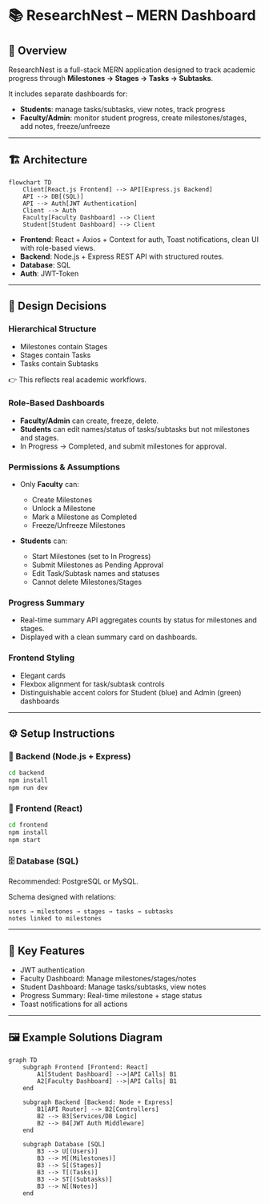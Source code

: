 # 📚 ResearchNest – MERN Dashboard

## 🚀 Overview

ResearchNest is a full-stack MERN application designed to track academic progress through **Milestones → Stages → Tasks → Subtasks**.

It includes separate dashboards for:

- **Students**: manage tasks/subtasks, view notes, track progress  
- **Faculty/Admin**: monitor student progress, create milestones/stages, add notes, freeze/unfreeze  

---

## 🏗️ Architecture

```mermaid
flowchart TD
    Client[React.js Frontend] --> API[Express.js Backend]
    API --> DB[(SQL)]
    API --> Auth[JWT Authentication]
    Client --> Auth
    Faculty[Faculty Dashboard] --> Client
    Student[Student Dashboard] --> Client
```

- **Frontend**: React + Axios + Context for auth, Toast notifications, clean UI with role-based views.  
- **Backend**: Node.js + Express REST API with structured routes.  
- **Database**: SQL  
- **Auth**: JWT-Token  

---

## 🧠 Design Decisions

### Hierarchical Structure

- Milestones contain Stages  
- Stages contain Tasks  
- Tasks contain Subtasks  

👉 This reflects real academic workflows.

### Role-Based Dashboards

- **Faculty/Admin** can create, freeze, delete.  
- **Students** can edit names/status of tasks/subtasks but not milestones and stages.  
- In Progress → Completed, and submit milestones for approval.  

### Permissions & Assumptions

- Only **Faculty** can:  
  - Create Milestones  
  - Unlock a Milestone  
  - Mark a Milestone as Completed  
  - Freeze/Unfreeze Milestones  
    
- **Students** can:  
  - Start Milestones (set to In Progress)  
  - Submit Milestones as Pending Approval  
  - Edit Task/Subtask names and statuses  
  - Cannot delete Milestones/Stages  

### Progress Summary

- Real-time summary API aggregates counts by status for milestones and stages.  
- Displayed with a clean summary card on dashboards.  

### Frontend Styling

- Elegant cards  
- Flexbox alignment for task/subtask controls  
- Distinguishable accent colors for Student (blue) and Admin (green) dashboards  

---

## ⚙️ Setup Instructions

### 🔧 Backend (Node.js + Express)
```bash
cd backend
npm install
npm run dev
```

### 🎨 Frontend (React)
```bash
cd frontend
npm install
npm start
```

### 🗄️ Database (SQL)
Recommended: PostgreSQL or MySQL.

Schema designed with relations:
```
users → milestones → stages → tasks → subtasks
notes linked to milestones
```

---

## 🔑 Key Features

- JWT authentication   
- Faculty Dashboard: Manage milestones/stages/notes  
- Student Dashboard: Manage tasks/subtasks, view notes  
- Progress Summary: Real-time milestone + stage status  
- Toast notifications for all actions  

---

## 🖼️ Example Solutions Diagram

```mermaid
graph TD
    subgraph Frontend [Frontend: React]
        A1[Student Dashboard] -->|API Calls| B1
        A2[Faculty Dashboard] -->|API Calls| B1
    end

    subgraph Backend [Backend: Node + Express]
        B1[API Router] --> B2[Controllers]
        B2 --> B3[Services/DB Logic]
        B2 --> B4[JWT Auth Middleware]
    end

    subgraph Database [SQL]
        B3 --> U[(Users)]
        B3 --> M[(Milestones)]
        B3 --> S[(Stages)]
        B3 --> T[(Tasks)]
        B3 --> ST[(Subtasks)]
        B3 --> N[(Notes)]
    end
```